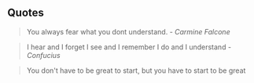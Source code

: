 ## Quotes

> You always fear what you dont understand. - _Carmine Falcone_

> I hear and I forget
> I see and I remember
> I do and I understand - _Confucius_

> You don't have to be great to start, but you have to start to be great
